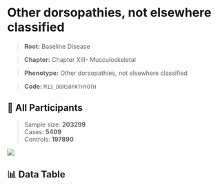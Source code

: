 # Other dorsopathies, not elsewhere classified

> **Root:** Baseline Disease  

> **Chapter:** Chapter XIII- Musculoskeletal  

> **Phenotype:** Other dorsopathies, not elsewhere classified  

> **Code:** `M13_DORSOPATHYOTH`

## 🧪 All Participants  
> Sample size: **203299**  
> Cases: **5409**  
> Controls: **197890**
<img src="/Sensitive/Figures/ALL/Baseline/M13_DORSOPATHYOTH.png"/>

## 📊 Data Table
<CsvTableMRF src="/Sensitive/Data/ALL/Baseline/LG_M13_DORSOPATHYOTH.csv"/>

